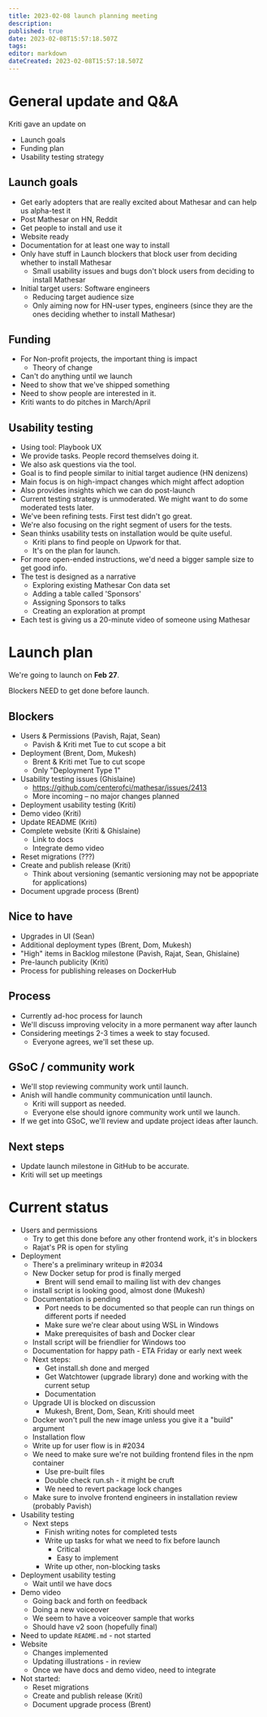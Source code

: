 ```yaml
---
title: 2023-02-08 launch planning meeting
description: 
published: true
date: 2023-02-08T15:57:18.507Z
tags: 
editor: markdown
dateCreated: 2023-02-08T15:57:18.507Z
---
```


# General update and Q&A
Kriti gave an update on
- Launch goals
- Funding plan
- Usability testing strategy

## Launch goals
- Get early adopters that are really excited about Mathesar and can help us alpha-test it
- Post Mathesar on HN, Reddit
- Get people to install and use it
- Website ready
- Documentation for at least one way to install
- Only have stuff in Launch blockers that block user from deciding whether to install Mathesar
    - Small usability issues and bugs don't block users from deciding to install Mathesar
- Initial target users: Software engineers
    - Reducing target audience size
    - Only aiming now for HN-user types, engineers (since they are the ones deciding whether to install Mathesar)

## Funding
- For Non-profit projects, the important thing is impact
    - Theory of change
- Can't do anything until we launch
- Need to show that we've shipped something
- Need to show people are interested in it.
- Kriti wants to do pitches in March/April

## Usability testing
- Using tool: Playbook UX
- We provide tasks. People record themselves doing it.
- We also ask questions via the tool.
- Goal is to find people similar to initial target audience (HN denizens)
- Main focus is on high-impact changes which might affect adoption
- Also provides insights which we can do post-launch
- Current testing strategy is unmoderated. We might want to do some moderated tests later.
- We've been refining tests. First test didn't go great.
- We're also focusing on the right segment of users for the tests.
- Sean thinks usability tests on installation would be quite useful.
    - Kriti plans to find people on Upwork for that.
    - It's on the plan for launch.
- For more open-ended instructions, we'd need a bigger sample size to get good info.
- The test is designed as a narrative
    - Exploring existing Mathesar Con data set
    - Adding a table called 'Sponsors'
    - Assigning Sponsors to talks
    - Creating an exploration at prompt
- Each test is giving us a 20-minute video of someone using Mathesar

# Launch plan
We're going to launch on **Feb 27**.

Blockers NEED to get done before launch.

## Blockers
- Users & Permissions (Pavish, Rajat, Sean)
    - Pavish & Kriti met Tue to cut scope a bit
- Deployment (Brent, Dom, Mukesh)
    - Brent & Kriti met Tue to cut scope
    - Only "Deployment Type 1"
- Usability testing issues (Ghislaine)
    - https://github.com/centerofci/mathesar/issues/2413
    - More incoming – no major changes planned
- Deployment usability testing (Kriti)
- Demo video (Kriti)
- Update README (Kriti)
- Complete website (Kriti & Ghislaine)
    - Link to docs
    - Integrate demo video
- Reset migrations (???)
- Create and publish release (Kriti)
    - Think about versioning (semantic versioning may not be appopriate for applications)
- Document upgrade process (Brent)

## Nice to have
- Upgrades in UI (Sean)
- Additional deployment types (Brent, Dom, Mukesh)
- "High" items in Backlog milestone (Pavish, Rajat, Sean, Ghislaine)
- Pre-launch publicity (Kriti)
- Process for publishing releases on DockerHub 

## Process
- Currently ad-hoc process for launch
- We'll discuss improving velocity in a more permanent way after launch
- Considering meetings 2-3 times a week to stay focused.
    - Everyone agrees, we'll set these up.

## GSoC / community work
- We'll stop reviewing community work until launch.
- Anish will handle community communication until launch.
    - Kriti will support as needed.
    - Everyone else should ignore community work until we launch.
- If we get into GSoC, we'll review and update project ideas after launch.

## Next steps
- Update launch milestone in GitHub to be accurate.
- Kriti will set up meetings

# Current status
- Users and permissions
    - Try to get this done before any other frontend work, it's in blockers
    - Rajat's PR is open for styling
- Deployment
    - There's a preliminary writeup in #2034
    - New Docker setup for prod is finally merged
        - Brent will send email to mailing list with dev changes
    - install script is looking good, almost done (Mukesh)
    - Documentation is pending
        - Port needs to be documented so that people can run things on different ports if needed 
        - Make sure we're clear about using WSL in Windows
        - Make prerequisites of bash and Docker clear
    - Install script will be friendlier for Windows too
    - Documentation for happy path - ETA Friday or early next week
    - Next steps:
        - Get install.sh done and merged
        - Get Watchtower (upgrade library) done and working with the current setup
        - Documentation
    - Upgrade UI is blocked on discussion
        - Mukesh, Brent, Dom, Sean, Kriti should meet
    - Docker won't pull the new image unless you give it a "build" argument
    - Installation flow
    - Write up for user flow is in #2034
    - We need to make sure we're not building frontend files in the npm container
        - Use pre-built files
        - Double check run.sh - it might be cruft
        - We need to revert package lock changes
    - Make sure to involve frontend engineers in installation review (probably Pavish)
- Usability testing
    - Next steps
        - Finish writing notes for completed tests
        - Write up tasks for what we need to fix before launch
            - Critical
            - Easy to implement
        - Write up other, non-blocking tasks
- Deployment usability testing
    - Wait until we have docs
- Demo video
    - Going back and forth on feedback
    - Doing a new voiceover
    - We seem to have a voiceover sample that works
    - Should have v2 soon (hopefully final)
- Need to update `README.md` - not started
- Website
    - Changes implemented
    - Updating illustrations - in review
    - Once we have docs and demo video, need to integrate
- Not started:
    - Reset migrations
    - Create and publish release (Kriti)
    - Document upgrade process (Brent)